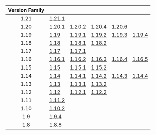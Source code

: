 | Version Family | | | | | |
|:---:|---|---|---|---|---|
| 1.21 | [1.21.1](https://github.com/BaldGang/spigot-build/releases/download/20240825/spigot-1.21.1.jar) | | | | |
| 1.20 | [1.20.1](https://github.com/BaldGang/spigot-build/releases/download/20240825/spigot-1.20.1.jar) | [1.20.2](https://github.com/BaldGang/spigot-build/releases/download/20240825/spigot-1.20.2.jar) | [1.20.4](https://github.com/BaldGang/spigot-build/releases/download/20240825/spigot-1.20.4.jar) | [1.20.6](https://github.com/BaldGang/spigot-build/releases/download/20240825/spigot-1.20.6.jar) | |
| 1.19 | [1.19](https://github.com/BaldGang/spigot-build/releases/download/20240825/spigot-1.19.jar) | [1.19.1](https://github.com/BaldGang/spigot-build/releases/download/20240825/spigot-1.19.1.jar) | [1.19.2](https://github.com/BaldGang/spigot-build/releases/download/20240825/spigot-1.19.2.jar) | [1.19.3](https://github.com/BaldGang/spigot-build/releases/download/20240825/spigot-1.19.3.jar) | [1.19.4](https://github.com/BaldGang/spigot-build/releases/download/20240825/spigot-1.19.4.jar) |
| 1.18 | [1.18](https://github.com/BaldGang/spigot-build/releases/download/20240825/spigot-1.18.jar) | [1.18.1](https://github.com/BaldGang/spigot-build/releases/download/20240825/spigot-1.18.1.jar) | [1.18.2](https://github.com/BaldGang/spigot-build/releases/download/20240825/spigot-1.18.2.jar) | | |
| 1.17 | [1.17](https://github.com/BaldGang/spigot-build/releases/download/20240825/spigot-1.17.jar) | [1.17.1](https://github.com/BaldGang/spigot-build/releases/download/20240825/spigot-1.17.1.jar) | | | |
| 1.16 | [1.16.1](https://github.com/BaldGang/spigot-build/releases/download/20240825/spigot-1.16.1.jar) | [1.16.2](https://github.com/BaldGang/spigot-build/releases/download/20240825/spigot-1.16.2.jar) | [1.16.3](https://github.com/BaldGang/spigot-build/releases/download/20240825/spigot-1.16.3.jar) | [1.16.4](https://github.com/BaldGang/spigot-build/releases/download/20240825/spigot-1.16.4.jar) | [1.16.5](https://github.com/BaldGang/spigot-build/releases/download/20240825/spigot-1.16.5.jar) |
| 1.15 | [1.15](https://github.com/BaldGang/spigot-build/releases/download/20240825/spigot-1.15.jar) | [1.15.1](https://github.com/BaldGang/spigot-build/releases/download/20240825/spigot-1.15.1.jar) | [1.15.2](https://github.com/BaldGang/spigot-build/releases/download/20240825/spigot-1.15.2.jar) | | |
| 1.14 | [1.14](https://github.com/BaldGang/spigot-build/releases/download/20240825/spigot-1.14.jar) | [1.14.1](https://github.com/BaldGang/spigot-build/releases/download/20240825/spigot-1.14.1.jar) | [1.14.2](https://github.com/BaldGang/spigot-build/releases/download/20240825/spigot-1.14.2.jar) | [1.14.3](https://github.com/BaldGang/spigot-build/releases/download/20240825/spigot-1.14.3.jar) | [1.14.4](https://github.com/BaldGang/spigot-build/releases/download/20240825/spigot-1.14.4.jar) |
| 1.13 | [1.13](https://github.com/BaldGang/spigot-build/releases/download/20240825/spigot-1.13.jar) | [1.13.1](https://github.com/BaldGang/spigot-build/releases/download/20240825/spigot-1.13.1.jar) | [1.13.2](https://github.com/BaldGang/spigot-build/releases/download/20240825/spigot-1.13.2.jar) | | |
| 1.12 | [1.12](https://github.com/BaldGang/spigot-build/releases/download/20240825/spigot-1.12.jar) | [1.12.1](https://github.com/BaldGang/spigot-build/releases/download/20240825/spigot-1.12.1.jar) | [1.12.2](https://github.com/BaldGang/spigot-build/releases/download/20240825/spigot-1.12.2.jar) | | |
| 1.11 | [1.11.2](https://github.com/BaldGang/spigot-build/releases/download/20240825/spigot-1.11.2.jar) | | | | |
| 1.10 | [1.10.2](https://github.com/BaldGang/spigot-build/releases/download/20240825/spigot-1.10.2.jar) | | | | |
| 1.9 | [1.9.4](https://github.com/BaldGang/spigot-build/releases/download/20240825/spigot-1.9.4.jar) | | | | |
| 1.8 | [1.8.8](https://github.com/BaldGang/spigot-build/releases/download/20240825/spigot-1.8.8.jar) | | | | |
